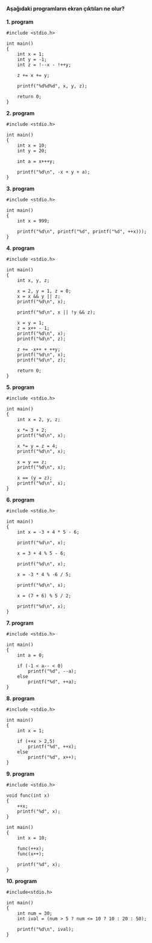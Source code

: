 #### Aşağıdaki programların ekran çıktıları ne olur? 

__1. program__

```
#include <stdio.h>
 
int main()
{
	int x = 1;
	int y = -1;
	int z = !--x - !++y;
 
	z += x += y;
 
	printf("%d%d%d", x, y, z);
 
	return 0;
}
```
__2. program__

```
#include <stdio.h>

int main()
{
	int x = 10;
	int y = 20;

	int a = x+++y;

	printf("%d\n", -x + y + a);
}
```
__3. program__

```
#include <stdio.h>

int main()
{
	int x = 999;

	printf("%d\n", printf("%d", printf("%d", ++x)));
}
```

__4. program__

```
#include <stdio.h>

int main()
{
	int x, y, z;

	x = 2, y = 1, z = 0;
	x = x && y || z;
	printf("%d\n", x);

	printf("%d\n", x || !y && z);

	x = y = 1;
	z = x++ - 1;
	printf("%d\n", x);
	printf("%d\n", z);

	z += -x++ + ++y;
	printf("%d\n", x);
	printf("%d\n", z);

	return 0;
}
```

__5. program__

```
#include <stdio.h>

int main()
{
	int x = 2, y, z;

	x *= 3 + 2;
	printf("%d\n", x);

	x *= y = z = 4;
	printf("%d\n", x);

	x = y == z;
	printf("%d\n", x);

	x == (y = z);
	printf("%d\n", x);
}
```

__6. program__

```
#include <stdio.h>

int main()
{
	int x = -3 + 4 * 5 - 6;

	printf("%d\n", x);

	x = 3 + 4 % 5 - 6;

	printf("%d\n", x);

	x = -3 * 4 % -6 / 5;

	printf("%d\n", x);

	x = (7 + 6) % 5 / 2;

	printf("%d\n", x);
}
```
__7. program__

```
#include <stdio.h>

int main()
{
	int a = 0;

	if (-1 < a-- < 0)
		printf("%d", --a);
	else
		printf("%d", ++a);
}
```

__8. program__
```
#include <stdio.h>

int main()
{
	int x = 1;

	if (++x > 2,5)
		printf("%d", ++x);
	else
		printf("%d", x++);
}
```

__9. program__
```
#include <stdio.h>

void func(int x)
{
	++x;
	printf("%d", x);
}

int main()
{
	int x = 10;

	func(++x);
	func(x++);

	printf("%d", x);
}
```

__10. program__
```
#include<stdio.h>

int main()
{
	int num = 30;
	int ival = (num > 5 ? num <= 10 ? 10 : 20 : 50);

	printf("%d\n", ival);
}
```
